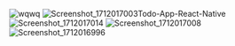 ![wqwq](https://github.com/Korugan32/Todo-App-React-Native/assets/147408850/daa85414-032e-442e-9dbf-57ecb002bcad)
![Screenshot_1712017003](https://github.com/Korugan32/Todo-App-React-Native/assets/147408850/7cea6fea-fc72-4e1f-8b45-4dffb1b1fda5)Todo-App-React-Native
![Screenshot_1712017014](https://github.com/Korugan32/Todo-App-React-Native/assets/147408850/5095d70f-46c8-4ab7-8d5e-583dd04a7a1b)
![Screenshot_1712017008](https://github.com/Korugan32/Todo-App-React-Native/assets/147408850/631bb7c9-c620-406e-9b69-781a4c4c7feb)
![Screenshot_1712016996](https://github.com/Korugan32/Todo-App-React-Native/assets/147408850/248075ef-7ebe-4ad2-9eda-909e146cc89e)
